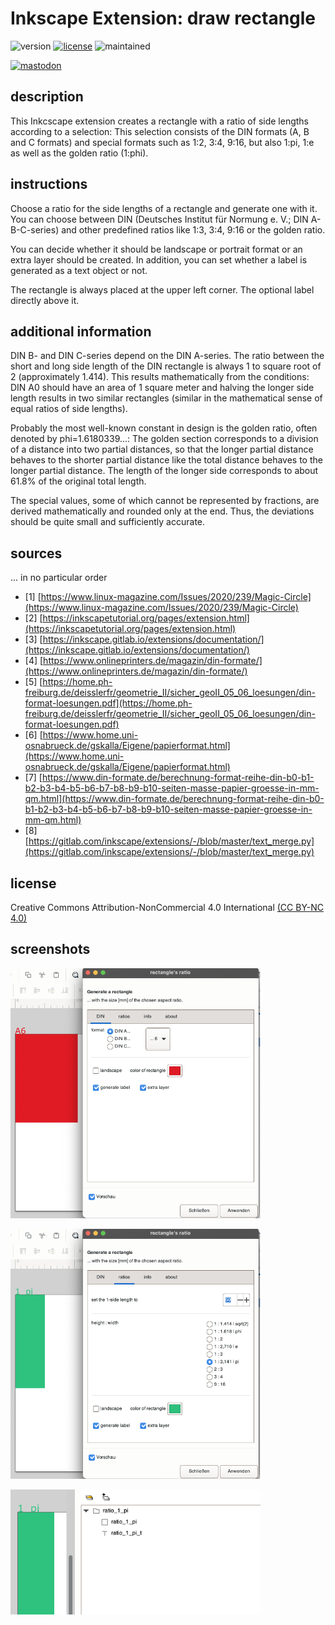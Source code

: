 # Inkscape Extension: draw rectangle
![version](https://img.shields.io/badge/version-1.0-blue) [![license](https://img.shields.io/badge/license-CC%20BY--NC%204.0-green)](https://creativecommons.org/licenses/by-nc/4.0/) ![maintained](https://img.shields.io/badge/maintained%3F-yes-lightgreen?style=flat)

[![mastodon](https://img.shields.io/badge/@MrDoubleH-1DA1F2?style=flat&logo=Mastodon&logoColor=white)](https://mastodon.social/@MrDblH)

## description
This Inkcscape extension creates a rectangle with a ratio of side lengths according to a selection: This selection consists of the DIN formats (A, B and C formats) and special formats such as 1:2, 3:4, 9:16, but also 1:pi, 1:e as well as the golden ratio (1:phi).


## instructions
Choose a ratio for the side lengths of a rectangle and generate one with it. You can choose between DIN (Deutsches Institut für Normung e. V.; DIN A-B-C-series) and other predefined ratios like 1:3, 3:4, 9:16 or the golden ratio.

You can decide whether it should be landscape or portrait format or an extra layer should be created. In addition, you can set whether a label is generated as a text object or not.

The rectangle is always placed at the upper left corner. The optional label directly above it.


## additional information
DIN B- and DIN C-series depend on the DIN A-series. The ratio between the short and long side length of the DIN rectangle is always 1 to square root of 2 (approximately 1.414). This results mathematically from the conditions: DIN A0 should have an area of 1 square meter and halving the longer side length results in two similar rectangles (similar in the mathematical sense of equal ratios of side lengths).

Probably the most well-known constant in design is the golden ratio, often denoted by phi=1.6180339...: The golden section corresponds to a division of a distance into two partial distances, so that the longer partial distance behaves to the shorter partial distance like the total distance behaves to the longer partial distance. The length of the longer side corresponds to about 61.8% of the original total length.

The special values, some of which cannot be represented by fractions, are derived mathematically and rounded only at the end. Thus, the deviations should be quite small and sufficiently accurate.


## sources
... in no particular order
- [1] [https://www.linux-magazine.com/Issues/2020/239/Magic-Circle](https://www.linux-magazine.com/Issues/2020/239/Magic-Circle)
- [2] [https://inkscapetutorial.org/pages/extension.html](https://inkscapetutorial.org/pages/extension.html)
- [3] [https://inkscape.gitlab.io/extensions/documentation/](https://inkscape.gitlab.io/extensions/documentation/)
- [4] [https://www.onlineprinters.de/magazin/din-formate/](https://www.onlineprinters.de/magazin/din-formate/)
- [5] [https://home.ph-freiburg.de/deisslerfr/geometrie_II/sicher_geoII_05_06_loesungen/din-format-loesungen.pdf](https://home.ph-freiburg.de/deisslerfr/geometrie_II/sicher_geoII_05_06_loesungen/din-format-loesungen.pdf)
- [6] [https://www.home.uni-osnabrueck.de/gskalla/Eigene/papierformat.html](https://www.home.uni-osnabrueck.de/gskalla/Eigene/papierformat.html)
- [7] [https://www.din-formate.de/berechnung-format-reihe-din-b0-b1-b2-b3-b4-b5-b6-b7-b8-b9-b10-seiten-masse-papier-groesse-in-mm-qm.html](https://www.din-formate.de/berechnung-format-reihe-din-b0-b1-b2-b3-b4-b5-b6-b7-b8-b9-b10-seiten-masse-papier-groesse-in-mm-qm.html)
- [8] [https://gitlab.com/inkscape/extensions/-/blob/master/text_merge.py](https://gitlab.com/inkscape/extensions/-/blob/master/text_merge.py)


## license
Creative Commons Attribution-NonCommercial 4.0 International [(CC BY-NC 4.0) ](https://creativecommons.org/licenses/by-nc/4.0/)

## screenshots
![DIN-ratios](img/s_img1.png)

![special-ratios](img/s_img2.png)

![named layers](img/s_img3.png)